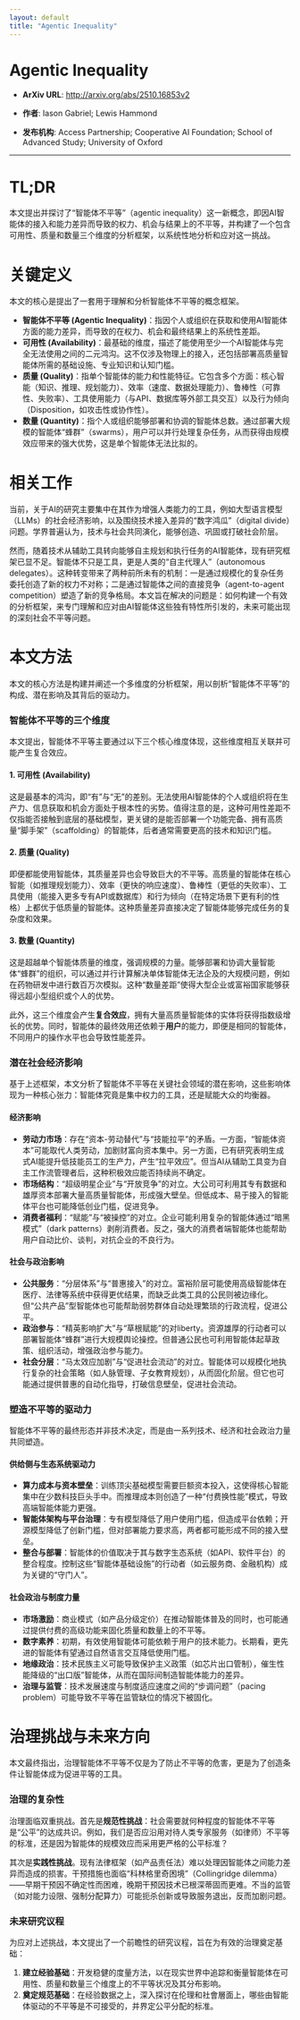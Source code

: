 ```yaml
---
layout: default
title: "Agentic Inequality"
---
```


# Agentic Inequality

- **ArXiv URL**: http://arxiv.org/abs/2510.16853v2

- **作者**: Iason Gabriel; Lewis Hammond

- **发布机构**: Access Partnership; Cooperative AI Foundation; School of Advanced Study; University of Oxford

---

# TL;DR
本文提出并探讨了“智能体不平等”（agentic inequality）这一新概念，即因AI智能体的接入和能力差异而导致的权力、机会与结果上的不平等，并构建了一个包含可用性、质量和数量三个维度的分析框架，以系统性地分析和应对这一挑战。

# 关键定义
本文的核心是提出了一套用于理解和分析智能体不平等的概念框架。

*   **智能体不平等 (Agentic Inequality)**：指因个人或组织在获取和使用AI智能体方面的能力差异，而导致的在权力、机会和最终结果上的系统性差距。
*   **可用性 (Availability)**：最基础的维度，描述了能使用至少一个AI智能体与完全无法使用之间的二元鸿沟。这不仅涉及物理上的接入，还包括部署高质量智能体所需的基础设施、专业知识和认知门槛。
*   **质量 (Quality)**：指单个智能体的能力和性能特征。它包含多个方面：核心智能（知识、推理、规划能力）、效率（速度、数据处理能力）、鲁棒性（可靠性、失败率）、工具使用能力（与API、数据库等外部工具交互）以及行为倾向（Disposition，如攻击性或协作性）。
*   **数量 (Quantity)**：指个人或组织能够部署和协调的智能体总数。通过部署大规模的智能体“蜂群”（swarms），用户可以并行处理复杂任务，从而获得由规模效应带来的强大优势，这是单个智能体无法比拟的。

# 相关工作
当前，关于AI的研究主要集中在其作为增强人类能力的工具，例如大型语言模型（LLMs）的社会经济影响，以及围绕技术接入差异的“数字鸿瓜”（digital divide）问题。学界普遍认为，技术与社会共同演化，能够创造、巩固或打破社会阶层。

然而，随着技术从辅助工具转向能够自主规划和执行任务的AI智能体，现有研究框架已显不足。智能体不只是工具，更是人类的“自主代理人”（autonomous delegates）。这种转变带来了两种前所未有的机制：一是通过规模化的复杂任务委托创造了新的权力不对称；二是通过智能体之间的直接竞争（agent-to-agent competition）塑造了新的竞争格局。本文旨在解决的问题是：如何构建一个有效的分析框架，来专门理解和应对由AI智能体这些独有特性所引发的，未来可能出现的深刻社会不平等问题。

# 本文方法
本文的核心方法是构建并阐述一个多维度的分析框架，用以剖析“智能体不平等”的构成、潜在影响及其背后的驱动力。

### 智能体不平等的三个维度

本文提出，智能体不平等主要通过以下三个核心维度体现，这些维度相互关联并可能产生复合效应。

#### 1. 可用性 (Availability)
这是最基本的鸿沟，即“有”与“无”的差别。无法使用AI智能体的个人或组织将在生产力、信息获取和机会方面处于根本性的劣势。值得注意的是，这种可用性差距不仅指能否接触到底层的基础模型，更关键的是能否部署一个功能完备、拥有高质量“脚手架”（scaffolding）的智能体，后者通常需要更高的技术和知识门槛。

#### 2. 质量 (Quality)
即便都能使用智能体，其质量差异也会导致巨大的不平等。高质量的智能体在核心智能（如推理规划能力）、效率（更快的响应速度）、鲁棒性（更低的失败率）、工具使用（能接入更多专有API或数据库）和行为倾向（在特定场景下更有利的性格）上都优于低质量的智能体。这种质量差异直接决定了智能体能够完成任务的复杂度和效果。

#### 3. 数量 (Quantity)
这是超越单个智能体质量的维度，强调规模的力量。能够部署和协调大量智能体“蜂群”的组织，可以通过并行计算解决单体智能体无法企及的大规模问题，例如在药物研发中进行数百万次模拟。这种“数量差距”使得大型企业或富裕国家能够获得远超小型组织或个人的优势。

此外，这三个维度会产生**复合效应**，拥有大量高质量智能体的实体将获得指数级增长的优势。同时，智能体的最终效用还依赖于**用户**的能力，即便是相同的智能体，不同用户的操作水平也会导致性能差异。

### 潜在社会经济影响

基于上述框架，本文分析了智能体不平等在关键社会领域的潜在影响，这些影响体现为一种核心张力：智能体究竟是集中权力的工具，还是赋能大众的均衡器。

#### 经济影响
*   **劳动力市场**：存在“资本-劳动替代”与“技能拉平”的矛盾。一方面，“智能体资本”可能取代人类劳动，加剧财富向资本集中。另一方面，已有研究表明生成式AI能提升低技能员工的生产力，产生“拉平效应”。但当AI从辅助工具变为自主工作流管理者后，这种积极效应能否持续尚不确定。
*   **市场结构**：“超级明星企业”与“开放竞争”的对立。大公司可利用其专有数据和雄厚资本部署大量高质量智能体，形成强大壁垒。但低成本、易于接入的智能体平台也可能降低创业门槛，促进竞争。
*   **消费者福利**：“赋能”与“被操控”的对立。企业可能利用复杂的智能体通过“暗黑模式”（dark patterns）剥削消费者。反之，强大的消费者端智能体也能帮助用户自动比价、谈判，对抗企业的不良行为。

#### 社会与政治影响
*   **公共服务**：“分层体系”与“普惠接入”的对立。富裕阶层可能使用高级智能体在医疗、法律等系统中获得更优结果，而缺乏此类工具的公民则被边缘化。但“公共产品”型智能体也可能帮助弱势群体自动处理繁琐的行政流程，促进公平。
*   **政治参与**：“精英影响扩大”与“草根赋能”的对liberty。资源雄厚的行动者可以部署智能体“蜂群”进行大规模舆论操控。但普通公民也可利用智能体起草政策、组织活动，增强政治参与能力。
*   **社会分层**：“马太效应加剧”与“促进社会流动”的对立。智能体可以规模化地执行复杂的社会策略（如人脉管理、子女教育规划），从而固化阶层。但它也可能通过提供普惠的自动化指导，打破信息壁垒，促进社会流动。

### 塑造不平等的驱动力

智能体不平等的最终形态并非技术决定，而是由一系列技术、经济和社会政治力量共同塑造。

#### 供给侧与生态系统驱动力
*   **算力成本与资本壁垒**：训练顶尖基础模型需要巨额资本投入，这使得核心智能集中在少数科技巨头手中。而推理成本则创造了一种“付费换性能”模式，导致高端智能体能力更强。
*   **智能体架构与平台治理**：专有模型降低了用户使用门槛，但造成平台依赖；开源模型降低了创新门槛，但对部署能力要求高，两者都可能形成不同的接入壁垒。
*   **整合与部署**：智能体的价值取决于其与数字生态系统（如API、软件平台）的整合程度。控制这些“智能体基础设施”的行动者（如云服务商、金融机构）成为关键的“守门人”。

#### 社会政治与制度力量
*   **市场激励**：商业模式（如产品分级定价）在推动智能体普及的同时，也可能通过提供付费的高级功能来固化质量和数量上的不平等。
*   **数字素养**：初期，有效使用智能体可能依赖于用户的技术能力。长期看，更先进的智能体有望通过自然语言交互降低使用门槛。
*   **地缘政治**：技术民族主义可能导致保护主义政策（如芯片出口管制），催生性能降级的“出口版”智能体，从而在国际间制造智能体能力的差异。
*   **治理与监管**：技术发展速度与制度适应速度之间的“步调问题”（pacing problem）可能导致不平等在监管缺位的情况下被固化。

# 治理挑战与未来方向
本文最终指出，治理智能体不平等不仅是为了防止不平等的危害，更是为了创造条件让智能体成为促进平等的工具。

### 治理的复杂性
治理面临双重挑战。首先是**规范性挑战**：社会需要就何种程度的智能体不平等是“公平”的达成共识。例如，我们是否应沿用对待人类专家服务（如律师）不平等的标准，还是因为智能体的规模效应而采用更严格的公平标准？

其次是**实践性挑战**。现有法律框架（如产品责任法）难以处理因智能体之间能力差异而造成的损害。干预措施也面临“科林格里奇困境”（Collingridge dilemma）——早期干预因不确定性而困难，晚期干预因技术已根深蒂固而更难。不当的监管（如对能力设限、强制分配算力）可能扼杀创新或导致服务退出，反而加剧问题。

### 未来研究议程
为应对上述挑战，本文提出了一个前瞻性的研究议程，旨在为有效的治理奠定基础：
1.  **建立经验基础**：开发稳健的度量方法，以在现实世界中追踪和衡量智能体在可用性、质量和数量三个维度上的不平等状况及其分布影响。
2.  **奠定规范基础**：在经验数据之上，深入探讨在伦理和社會層面上，哪些由智能体驱动的不平等是不可接受的，并界定公平分配的标准。